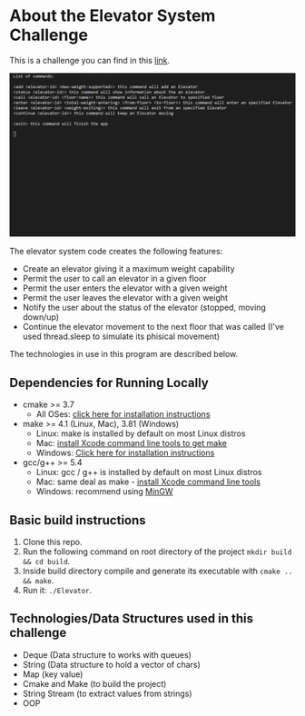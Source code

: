 # About the Elevator System Challenge

This is a challenge you can find in this [link](https://drive.google.com/file/d/1EF5aWV69ed46AmR7SU4RcbjqiKRvY6mE/view).

<img src="elevator.gif">

The elevator system code creates the following features:
* Create an elevator giving it a maximum weight capability
* Permit the user to call an elevator in a given floor
* Permit the user enters the elevator with a given weight
* Permit the user leaves the elevator with a given weight
* Notify the user about the status of the elevator (stopped, moving down/up)
* Continue the elevator movement to the next floor that was called (I've used thread.sleep to simulate its phisical movement)

The technologies in use in this program are described below.

## Dependencies for Running Locally
* cmake >= 3.7
  * All OSes: [click here for installation instructions](https://cmake.org/install/)
* make >= 4.1 (Linux, Mac), 3.81 (Windows)
  * Linux: make is installed by default on most Linux distros
  * Mac: [install Xcode command line tools to get make](https://developer.apple.com/xcode/features/)
  * Windows: [Click here for installation instructions](http://gnuwin32.sourceforge.net/packages/make.htm)
* gcc/g++ >= 5.4
  * Linux: gcc / g++ is installed by default on most Linux distros
  * Mac: same deal as make - [install Xcode command line tools](https://developer.apple.com/xcode/features/)
  * Windows: recommend using [MinGW](http://www.mingw.org/)

## Basic build instructions

1. Clone this repo.
2. Run the following command on root directory of the project `mkdir build && cd build`.
3. Inside build directory compile and generate its executable with `cmake .. && make`.
4. Run it: `./Elevator`.

## Technologies/Data Structures used in this challenge
* Deque (Data structure to works with queues)
* String (Data structure to hold a vector of chars)
* Map (key value)
* Cmake and Make (to build the project)
* String Stream (to extract values from strings)
* OOP
